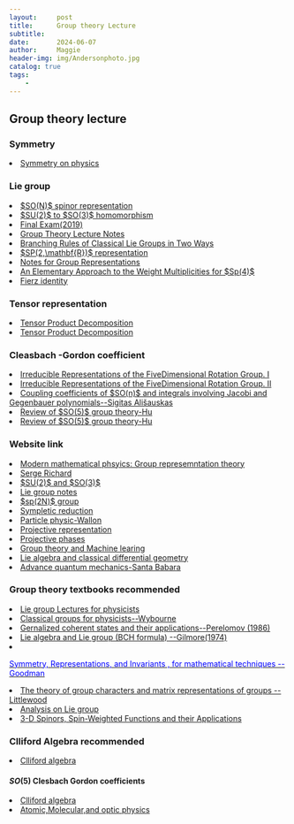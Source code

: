 ```yaml
---
layout:     post
title:      Group theory Lecture
subtitle:   
date:       2024-06-07
author:     Maggie
header-img: img/Andersonphoto.jpg
catalog: true
tags:
    - 
---
```



## Group theory lecture

### Symmetry 

<li>
<a href="https://maggiexheuw.github.io/Group/M1-symetries-12-3-2020.pdf">
Symmetry on physics
</a></li>


### Lie group 


<li>
<a href="https://maggiexheuw.github.io/Group/King-Group_Theory_Lectures_Day_2.pdf">
$SO(N)$ spinor representation 
</a></li>

<li>
<a href="https://maggiexheuw.github.io/Group/SML_Tom_Yesui.pdf">
$SU(2)$ to $SO(3)$ homomorphism
</a></li>


<li>
<a href="https://maggiexheuw.github.io/Group/GroupTheory_Final219(1).pdf">
Final Exam(2019)
</a></li>

<li>
<a href="https://maggiexheuw.github.io/Group/GNotes (1).pdf">
Group Theory Lecture Notes
</a></li>

<li>
<a href="https://maggiexheuw.github.io/Group/honors_thesis.pdf">
Branching Rules of Classical Lie Groups in Two Ways
</a></li>

<li>
<a href="https://maggiexheuw.github.io/Group/Representation.pdf">
$SP(2,\mathbf{R})$ representation 
</a></li>

<li>
<a href="https://maggiexheuw.github.io/Group/424.pdf">
Notes for Group Representations
</a></li>


<li>
<a href="https://maggiexheuw.github.io/Group/jmaddox.SP4.pdf">
An Elementary Approach to the Weight
Multiplicities for $Sp(4)$
</a></li>

<li>
<a href="https://maggiexheuw.github.io/Group/Fierz_transform (1).pdf">
Fierz identity 
</a></li>




### Tensor representation 



<li>
<a href="https://maggiexheuw.github.io/Group/kumar60.pdf">
Tensor Product Decomposition
</a></li>



<li>
<a href="https://maggiexheuw.github.io/Group/App-SU(N).pdf">
Tensor Product Decomposition
</a></li>



### Cleasbach -Gordon coefficient 

<li>
<a href="https://maggiexheuw.github.io/Group/1.1664703.pdf">
Irreducible Representations of the FiveDimensional Rotation Group. I
</a></li>

<li>
<a href="https://maggiexheuw.github.io/Group/1.1664704.pdf">
Irreducible Representations of the FiveDimensional Rotation Group. II
</a></li>

<li>
<a href="https://maggiexheuw.github.io/Group/0201048v4 (1).pdf">
Coupling coefficients of $SO(n)$ and integrals
involving Jacobi and Gegenbauer polynomials--Sigitas Ališauskas
</a></li>

<li>
<a href="https://maggiexheuw.github.io/Group/Hu_SO5Group.pdf">
Review of $SO(5)$ group theory-Hu 
</a></li>


<li>
<a href="https://maggiexheuw.github.io/Group/clebsch18 (1).pdf">
Review of $SO(5)$ group theory-Hu 
</a></li>



### Website link

<li><a href="http://mf23.web.rice.edu/"> 
Modern mathematical phsyics: Group represemntation theory
</a></li>

<li><a href="https://www.math.nagoya-u.ac.jp/~richard/"> 
Serge Richard
</a></li>

<li><a href="https://qchu.wordpress.com/2011/02/05/so3-and-su2/Hu_SO5Group.ps"> 
$SU(2)$ and $SO(3)$ 
</a></li>



<li><a href="http://quantum.phys.unm.edu/523-18/"> 
Lie group notes
</a></li>


<li><a href="https://phas.ubc.ca/~seme/521/PHYS_521_Tutorial_3.pdf"> 
$sp(2N)$ group 
</a></li>

<li><a href="https://empg.maths.ed.ac.uk/Activities/BRST/"> 
Sympletic reduction 
</a></li>


<li><a href="https://pperso.ijclab.in2p3.fr/page_perso/Wallon/"> 
Particle physic-Wallon
</a></li>

<li><a href="
https://sites.ualberta.ca/~vbouchar/MAPH464/section-projective-spin.html"> 
Projective representation
</a></li>


<li><a href="
https://kantohm11.github.io/symmetry_review/wigners-theorem.html"> 
Projective phases
</a></li>


<li><a href="
https://www.cis.upenn.edu/~cis5150/cis5150-notes-24.html
"> 
Group theory and Machine learing 
</a></li>

<li><a href="
https://www.math.ru.nl/~heckman/
"> 
Lie algebra and classical differential geometry
</a></li>


<li>
<a href="https://scipp.ucsc.edu/~haber/ph215/">
Advance quantum mechanics-Santa Babara
</a></li>




### Group theory textbooks recommended 

<li>
<a href="https://maggiexheuw.github.io/pdf/(Lecture Notes in Physics) Francesco Iachello - Lie Algebras and Applications-Springer (2010).pdf">
Lie group Lectures for physicists
</a></li>


<li>
<a href="https://maggiexheuw.github.io/pdf/Brian G. Wybourne - Classical Groups for Physicists-John Wiley & Sons Inc (1974).djvu">
Classical groups for physicists--Wybourne
</a></li>

<li>
<a href="https://maggiexheuw.github.io/pdf/Pero.pdf">
Gernalized coherent states and their applications--Perelomov (1986)  
</a></li>

<li>
<a href="https://maggiexheuw.github.io/pdf/Gilmore.djvu">
Lie algebra and Lie group (BCH formula) --Gilmore(1974)
</a></li>



<li>
<a href="https://maggiexheuw.github.io/pdf/symmetry.pdf">
<p style="color:blue;">Symmetry, Representations,
and Invariants , for mathematical techniques -- Goodman </p>
</a>
</li>


<li>
<a href="https://maggiexheuw.github.io/pdf2/The theory of group characters and matrix representations of groups (Dudley E. Littlewood) (Z-Library).djvu">
The theory of group characters and matrix representations of groups --Littlewood 
</a>
</li>

<li>
<a href="https://maggiexheuw.github.io/Group/Analysis on Lie Groups_ An introduction -- Jacques Faraut -- Cambridge Studies in Advanced Mathematics 110, 1, 2008 -- Cambridge University Press -- 9780511423987 -- b733a04e1e815e9cf6902a030b58877e -- Anna’s Archive.pdf">
Analysis on Lie group 
</a>
</li>



<li>
<a href="https://maggiexheuw.github.io/Group/3-D Spinors, Spin-Weighted Functions and their Applications -- G_ F_ Torres del Castillo (auth_) -- Progress in Mathematical Physics 32, 1, 2003 -- 9781461264163 -- 49aa39cde897aff0dc6bbab78efd1018 -- Anna’s Archive.pdf">
3-D Spinors,
Spin-Weighted Functions
and their Applications
</a>
</li>


### Clliford Algebra recommended


<li>
<a href="https://maggiexheuw.github.io/pdf/
clifford.pdf">
Clliford algebra 
</a></li>


#### $SO(5)$ Clesbach Gordon coefficients


<li>
<a href="https://maggiexheuw.github.io/pdf/
clifford.pdf">
Clliford algebra 
</a></li>

<li>
<a href="https://maggiexheuw.github.io/Group/
978-0-387-26308-3.pdf">
Atomic,Molecular,and optic physics
</a></li>

